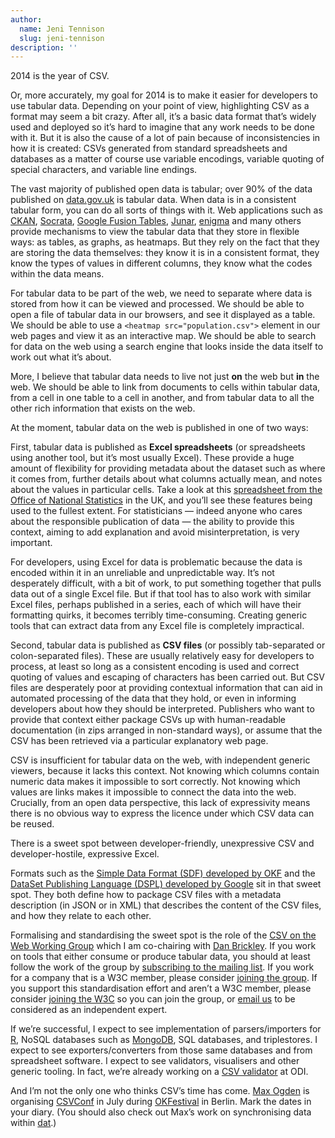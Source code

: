 ```yaml
---
author:
  name: Jeni Tennison
  slug: jeni-tennison
description: ''
---
```


<p>2014 is the year of CSV.</p>

<p>Or, more accurately, my goal for 2014 is to make it easier for developers to use tabular data. Depending on your point of view, highlighting CSV as a format may seem a bit crazy. After all, it&rsquo;s a basic data format that&rsquo;s widely used and deployed so it&rsquo;s hard to imagine that any work needs to be done with it. But it is also the cause of a lot of pain because of inconsistencies in how it is created: CSVs generated from standard spreadsheets and databases as a matter of course use variable encodings, variable quoting of special characters, and variable line endings.</p>

<p>The vast majority of published open data is tabular; over 90% of the data published on <a rel="external" href="http://data.gov.uk/">data.gov.uk</a> is tabular data. When data is in a consistent tabular form, you can do all sorts of things with it. Web applications such as <a rel="external" href="http://ckan.org/">CKAN</a>, <a rel="external" href="http://www.socrata.com/">Socrata</a>, <a rel="external" href="http://www.google.com/drive/apps.html#fusiontables">Google Fusion Tables</a>, <a rel="external" href="http://www.junar.com/">Junar</a>, <a rel="external" href="http://enigma.io/">enigma</a> and many others provide mechanisms to view the tabular data that they store in flexible ways: as tables, as graphs, as heatmaps. But they rely on the fact that they are storing the data themselves: they know it is in a consistent format, they know the types of values in different columns, they know what the codes within the data means.</p>

<p>For tabular data to be part of the web, we need to separate where data is stored from how it can be viewed and processed. We should be able to open a file of tabular data in our browsers, and see it displayed as a table. We should be able to use a <code>&lt;heatmap src="population.csv"&gt;</code> element in our web pages and view it as an interactive map. We should be able to search for data on the web using a search engine that looks inside the data itself to work out what it&rsquo;s about.</p>

<p>More, I believe that tabular data needs to live not just <strong>on</strong> the web but <strong>in</strong> the web. We should be able to link from documents to cells within tabular data, from a cell in one table to a cell in another, and from tabular data to all the other rich information that exists on the web.</p>

<p>At the moment, tabular data on the web is published in one of two ways:</p>

<p>First, tabular data is published as <strong>Excel spreadsheets</strong> (or spreadsheets using another tool, but it&rsquo;s most usually Excel). These provide a huge amount of flexibility for providing metadata about the dataset such as where it comes from, further details about what columns actually mean, and notes about the values in particular cells. Take a look at this <a rel="external" href="http://www.ons.gov.uk/ons/rel/rsi/retail-sales/december-2013/rft-retail-sales-index-categories-and-their-percentage-weights-in-2012.xls">spreadsheet from the Office of National Statistics</a> in the UK, and you&rsquo;ll see these features being used to the fullest extent. For statisticians — indeed anyone who cares about the responsible publication of data — the ability to provide this context, aiming to add explanation and avoid misinterpretation, is very important.</p>

<p>For developers, using Excel for data is problematic because the data is encoded within it in an unreliable and unpredictable way. It&rsquo;s not desperately difficult, with a bit of work, to put something together that pulls data out of a single Excel file. But if that tool has to also work with similar Excel files, perhaps published in a series, each of which will have their formatting quirks, it becomes terribly time-consuming. Creating generic tools that can extract data from any Excel file is completely impractical.</p>

<p>Second, tabular data is published as <strong>CSV files</strong> (or possibly tab-separated or colon-separated files). These are usually relatively easy for developers to process, at least so long as a consistent encoding is used and correct quoting of values and escaping of characters has been carried out. But CSV files are desperately poor at providing contextual information that can aid in automated processing of the data that they hold, or even in informing developers about how they should be interpreted. Publishers who want to provide that context either package CSVs up with human-readable documentation (in zips arranged in non-standard ways), or assume that the CSV has been retrieved via a particular explanatory web page.</p>

<p>CSV is insufficient for tabular data on the web, with independent generic viewers, because it lacks this context. Not knowing which columns contain numeric data makes it impossible to sort correctly. Not knowing which values are links makes it impossible to connect the data into the web. Crucially, from an open data perspective, this lack of expressivity means there is no obvious way to express the licence under which CSV data can be reused.</p>

<p>There is a sweet spot between developer-friendly, unexpressive CSV and developer-hostile, expressive Excel.</p>

<p>Formats such as the <a rel="external" href="http://dataprotocols.org/simple-data-format/">Simple Data Format (SDF) developed by OKF</a> and the <a rel="external" href="https://developers.google.com/public-data/">DataSet Publishing Language (DSPL) developed by Google</a> sit in that sweet spot. They both define how to package CSV files with a metadata description (in JSON or in XML) that describes the content of the CSV files, and how they relate to each other.</p>

<p>Formalising and standardising the sweet spot is the role of the <a rel="external" href="http://www.w3.org/2013/csvw/wiki/Main_Page">CSV on the Web Working Group</a> which I am co-chairing with <a rel="external" href="http://danbri.org/">Dan Brickley</a>. If you work on tools that either consume or produce tabular data, you should at least follow the work of the group by <a rel="external" href="http://lists.w3.org/#public-csv-wg">subscribing to the mailing list</a>. If you work for a company that is a W3C member, please consider <a rel="external" href="https://www.w3.org/2004/01/pp-impl/68238/join">joining the group</a>. If you support this standardisation effort and aren&rsquo;t a W3C member, please consider <a rel="external" href="http://www.w3.org/Consortium/join">joining the W3C</a> so you can join the group, or <a href="&#109;&#097;&#105;&#108;&#116;&#111;:&#103;&#114;&#111;&#117;&#112;&#045;&#099;&#115;&#118;&#045;&#099;&#104;&#097;&#105;&#114;&#115;&#064;&#119;&#051;&#046;&#111;&#114;&#103;">email us</a> to be considered as an independent expert.</p>

<p>If we&rsquo;re successful, I expect to see implementation of parsers/importers for <a rel="external" href="http://www.r-project.org/">R</a>, NoSQL databases such as <a rel="external" href="http://www.mongodb.org/">MongoDB</a>, SQL databases, and triplestores. I expect to see exporters/converters from those same databases and from spreadsheet software. I expect to see validators, visualisers and other generic tooling. In fact, we&rsquo;re already working on a <a rel="external" href="http://csvlint.io/">CSV validator</a> at ODI.</p>

<p>And I&rsquo;m not the only one who thinks CSV&rsquo;s time has come. <a rel="external" href="http://maxogden.com/">Max Ogden</a> is organising <a rel="external" href="http://csvconf.com/">CSVConf</a> in July during <a rel="external" href="http://2014.okfestival.org/">OKFestival</a> in Berlin. Mark the dates in your diary. (You should also check out Max&rsquo;s work on synchronising data within <a rel="external" href="https://github.com/maxogden/dat">dat</a>.)</p>

